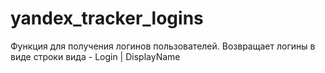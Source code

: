 # yandex_tracker_logins
Функция для получения логинов пользователей.
Возвращает логины в виде строки вида - Login | DisplayName
